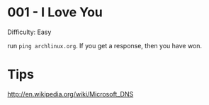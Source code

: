 # 001 - I Love You

Difficulty: Easy

run `ping archlinux.org`. If you get a response, then you have won.

# Tips

http://en.wikipedia.org/wiki/Microsoft_DNS

